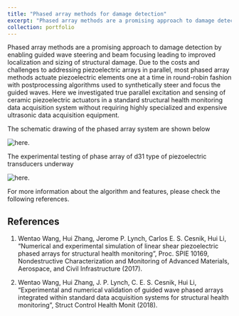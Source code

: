 ```yaml
---
title: "Phased array methods for damage detection"
excerpt: "Phased array methods are a promising approach to damage detection by enabling guided wave steering and beam focusing leading to improved localization and sizing of structural damage. Due to the costs and challenges to addressing piezoelectric arrays in parallel, most phased array methods actuate piezoelectric elements one at a time in round-robin fashion with postprocessing algorithms used to synthetically steer and focus the guided waves. Here we investigated true parallel excitation and sensing of ceramic piezoelectric actuators in a standard structural health monitoring data acquisition system without requiring highly specialized and expensive ultrasonic data acquisition equipment."
collection: portfolio
---
```


Phased array methods are a promising approach to damage detection by enabling guided wave steering and beam focusing leading to improved localization and sizing of structural damage. Due to the costs and challenges to addressing piezoelectric arrays in parallel, most phased array methods actuate piezoelectric elements one at a time in round-robin fashion with postprocessing algorithms used to synthetically steer and focus the guided waves. Here we investigated true parallel excitation and sensing of ceramic piezoelectric actuators in a standard structural health monitoring data acquisition system without requiring highly specialized and expensive ultrasonic data acquisition equipment. 

The schematic drawing of the phased array system are shown below 

![**here**.](/images/spie_phased_array.png)

The experimental testing of phase array of d31 type of piezoelectric transducers underway

![**here**.](/images/wentao_spie_2017.png)

For more information about the algorithm and features, please check the following references.

References
------
1. Wentao Wang, Hui Zhang, Jerome P. Lynch, Carlos E. S. Cesnik, Hui Li, “Numerical and experimental simulation of linear shear piezoelectric phased arrays for structural health monitoring”, Proc. SPIE 10169, Nondestructive Characterization and Monitoring of Advanced Materials, Aerospace, and Civil Infrastructure (2017).

2. Wentao Wang, Hui Zhang, J. P. Lynch, C. E. S. Cesnik, Hui Li, “Experimental and numerical validation of guided wave phased arrays integrated within standard data acquisition systems for structural health monitoring”, Struct Control Health Monit (2018).
